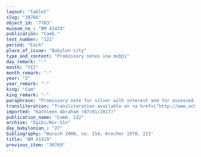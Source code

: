 ```yaml
---
layout: "tablet"
slug: "30766"
object_id: "7763"
museum_no_: "BM 41419"
publication: "Camb."
text_number: "122"
period: "Each"
place_of_issue: "Babylon city"
type_and_content: "Promissory notes ina muẖẖi"
day_remark: "-"
month: "VII"
month_remark: "-"
year: "2"
year_remark: "-"
king: "Cam"
king_remark: "-"
paraphrase: "Promissory note for silver with interest and for assessed field rent (<em>imittu</em>), to be delivered in dates.<br /> <strong>B</strong> owes 60 kor of dates and 25 shekels of silver to <strong>A</strong>. The dates are the assessed field rent on land (<em>imitti eqli</em>) located at the branch (<em>bābu</em>) of the old Kutha-canal. They should be delivered in Arahsamna (VIII) together with the usual by-products of the date cultivation: for each kor of dates he shall give (the customary amounts of) spathes (<em>tuhallu</em>), fibres (<em>mangagu</em>), (and) spadices (<em>gip&ucirc;</em>), and a load of firewood (and) 2 <em>darīku</em>-containers. He should also pay for the <em>hab&ucirc; uhinni</em>-tax. On the 25 shekels that he owes he will have to pay a monthly interest of 1 shekel, in addition (<em>elat</em>) to the 10 shekels that he still owes (<em>10 &scaron;iqil kaspi mahru</em>). <strong>C</strong> acts as a guarantor for the payment (of the silver debts). There is still another (<em>elat</em>) claim against him that is still pending (<em>ra&scaron;&ucirc;tu mahrītu</em>). Witnesses.<br /> &nbsp;<br /> <strong>A </strong>= Itti-Marduk-balāṭu/Nab&ucirc;-ahhē-iddin//Egibi; <strong>B </strong>= Nab&ucirc;-uṣur&scaron;u/Mu&scaron;ēzib-Bēl//Sasinnu; <strong>C </strong>= Nergal-uballiṭ"
transliteration: "Transliteration available on <a href=\"http://www.achemenet.com/fr/item/?/sources-textuelles/textes-par-regions/babylonie/babylone/1676562\" target=\"_blank\">Achemenet</a>"
imported: "Kathleen Abraham (07/01/2017)"
publication_name: "Camb. 122"
archive: "Egibi/Nūr-Sîn"
day_babylonian_: "27"
bibliography: "Wunsch 2000, no. 154; Krecher 1970, 221"
title: "BM 41419"
previous_item: "30769"
---
```

